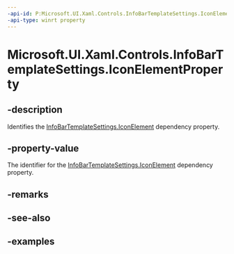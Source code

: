 ```yaml
---
-api-id: P:Microsoft.UI.Xaml.Controls.InfoBarTemplateSettings.IconElementProperty
-api-type: winrt property
---
```


# Microsoft.UI.Xaml.Controls.InfoBarTemplateSettings.IconElementProperty

<!--
public static Windows.UI.Xaml.DependencyProperty IconElementProperty { get; }
-->


## -description
Identifies the [InfoBarTemplateSettings.IconElement](infobartemplatesettings_iconelement.md) dependency property.

## -property-value
The identifier for the [InfoBarTemplateSettings.IconElement](infobartemplatesettings_iconelement.md) dependency property.

## -remarks

## -see-also

## -examples



